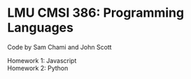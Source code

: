 # LMU CMSI 386: Programming Languages
<p>
Code by Sam Chami and John Scott
</p>

Homework 1: Javascript<br>
Homework 2: Python

